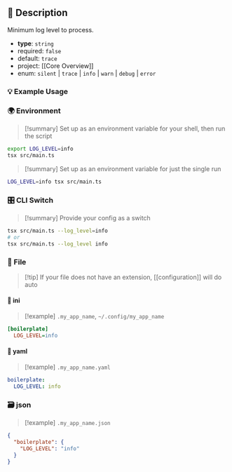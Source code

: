 ## 📜 Description

Minimum log level to process.

- **type**: `string`
- required: `false`
- default: `trace`
- project: [[Core Overview]]
- enum: `silent` | `trace` | `info` | `warn` | `debug` | `error`

### 💡 Example Usage

### 🌍 Environment

> [!summary] Set up as an environment variable for your shell, then run the script
```bash
export LOG_LEVEL=info
tsx src/main.ts
```
> [!summary] Set up as an environment variable for just the single run

```bash
LOG_LEVEL=info tsx src/main.ts
```
### 🎛️ CLI Switch

> [!summary] Provide your config as a switch
```bash
tsx src/main.ts --log_level=info
# or
tsx src/main.ts --log_level info
```
### 📁 File
> [!tip] If your file does not have an extension, [[configuration]] will do auto
#### 📘 ini

> [!example] 
> `.my_app_name`, `~/.config/my_app_name`

```ini
[boilerplate]
  LOG_LEVEL=info
```
#### 📄 yaml

> [!example]
> `.my_app_name.yaml`

```yaml
boilerplate:
  LOG_LEVEL: info
```
### 🗃️ json

> [!example]
> `.my_app_name.json`

```json
{
  "boilerplate": {
    "LOG_LEVEL": "info"
  }
}
```
